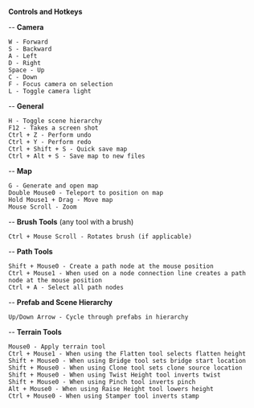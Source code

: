 **Controls and Hotkeys**

-- **Camera**
```
W - Forward
S - Backward
A - Left
D - Right
Space - Up
C - Down
F - Focus camera on selection
L - Toggle camera light
```
-- **General**
```
H - Toggle scene hierarchy
F12 - Takes a screen shot
Ctrl + Z - Perform undo
Ctrl + Y - Perform redo
Ctrl + Shift + S - Quick save map
Ctrl + Alt + S - Save map to new files
```
-- **Map**
```
G - Generate and open map
Double Mouse0 - Teleport to position on map
Hold Mouse1 + Drag - Move map
Mouse Scroll - Zoom
```
-- **Brush Tools** (any tool with a brush)
```
Ctrl + Mouse Scroll - Rotates brush (if applicable)
```
-- **Path Tools**
```
Shift + Mouse0 - Create a path node at the mouse position
Ctrl + Mouse1 - When used on a node connection line creates a path node at the mouse position
Ctrl + A - Select all path nodes
```
-- **Prefab and Scene Hierarchy**
```
Up/Down Arrow - Cycle through prefabs in hierarchy
```
-- **Terrain Tools**
```
Mouse0 - Apply terrain tool
Ctrl + Mouse1 - When using the Flatten tool selects flatten height
Shift + Mouse0 - When using Bridge tool sets bridge start location
Shift + Mouse0 - When using Clone tool sets clone source location
Shift + Mouse0 - When using Twist Height tool inverts twist
Shift + Mouse0 - When using Pinch tool inverts pinch
Alt + Mouse0 - When using Raise Height tool lowers height
Ctrl + Mouse0 - When using Stamper tool inverts stamp
```
